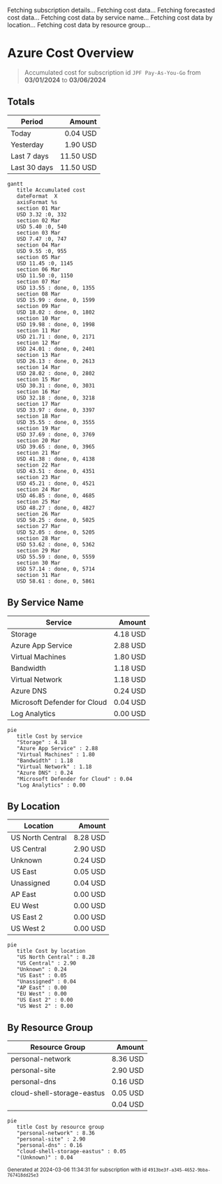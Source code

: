 Fetching subscription details...
Fetching cost data...
Fetching forecasted cost data...
Fetching cost data by service name...
Fetching cost data by location...
Fetching cost data by resource group...
# Azure Cost Overview

> Accumulated cost for subscription id `JPF Pay-As-You-Go` from **03/01/2024** to **03/06/2024**

## Totals

|Period|Amount|
|---|---:|
|Today|0.04 USD|
|Yesterday|1.90 USD|
|Last 7 days|11.50 USD|
|Last 30 days|11.50 USD|

```mermaid
gantt
   title Accumulated cost
   dateFormat  X
   axisFormat %s
   section 01 Mar
   USD 3.32 :0, 332
   section 02 Mar
   USD 5.40 :0, 540
   section 03 Mar
   USD 7.47 :0, 747
   section 04 Mar
   USD 9.55 :0, 955
   section 05 Mar
   USD 11.45 :0, 1145
   section 06 Mar
   USD 11.50 :0, 1150
   section 07 Mar
   USD 13.55 : done, 0, 1355
   section 08 Mar
   USD 15.99 : done, 0, 1599
   section 09 Mar
   USD 18.02 : done, 0, 1802
   section 10 Mar
   USD 19.98 : done, 0, 1998
   section 11 Mar
   USD 21.71 : done, 0, 2171
   section 12 Mar
   USD 24.01 : done, 0, 2401
   section 13 Mar
   USD 26.13 : done, 0, 2613
   section 14 Mar
   USD 28.02 : done, 0, 2802
   section 15 Mar
   USD 30.31 : done, 0, 3031
   section 16 Mar
   USD 32.18 : done, 0, 3218
   section 17 Mar
   USD 33.97 : done, 0, 3397
   section 18 Mar
   USD 35.55 : done, 0, 3555
   section 19 Mar
   USD 37.69 : done, 0, 3769
   section 20 Mar
   USD 39.65 : done, 0, 3965
   section 21 Mar
   USD 41.38 : done, 0, 4138
   section 22 Mar
   USD 43.51 : done, 0, 4351
   section 23 Mar
   USD 45.21 : done, 0, 4521
   section 24 Mar
   USD 46.85 : done, 0, 4685
   section 25 Mar
   USD 48.27 : done, 0, 4827
   section 26 Mar
   USD 50.25 : done, 0, 5025
   section 27 Mar
   USD 52.05 : done, 0, 5205
   section 28 Mar
   USD 53.62 : done, 0, 5362
   section 29 Mar
   USD 55.59 : done, 0, 5559
   section 30 Mar
   USD 57.14 : done, 0, 5714
   section 31 Mar
   USD 58.61 : done, 0, 5861
```

## By Service Name

|Service|Amount|
|---|---:|
|Storage|4.18 USD|
|Azure App Service|2.88 USD|
|Virtual Machines|1.80 USD|
|Bandwidth|1.18 USD|
|Virtual Network|1.18 USD|
|Azure DNS|0.24 USD|
|Microsoft Defender for Cloud|0.04 USD|
|Log Analytics|0.00 USD|

```mermaid
pie
   title Cost by service
   "Storage" : 4.18
   "Azure App Service" : 2.88
   "Virtual Machines" : 1.80
   "Bandwidth" : 1.18
   "Virtual Network" : 1.18
   "Azure DNS" : 0.24
   "Microsoft Defender for Cloud" : 0.04
   "Log Analytics" : 0.00
```

## By Location

|Location|Amount|
|---|---:|
|US North Central|8.28 USD|
|US Central|2.90 USD|
|Unknown|0.24 USD|
|US East|0.05 USD|
|Unassigned|0.04 USD|
|AP East|0.00 USD|
|EU West|0.00 USD|
|US East 2|0.00 USD|
|US West 2|0.00 USD|

```mermaid
pie
   title Cost by location
   "US North Central" : 8.28
   "US Central" : 2.90
   "Unknown" : 0.24
   "US East" : 0.05
   "Unassigned" : 0.04
   "AP East" : 0.00
   "EU West" : 0.00
   "US East 2" : 0.00
   "US West 2" : 0.00
```

## By Resource Group

|Resource Group|Amount|
|---|---:|
|personal-network|8.36 USD|
|personal-site|2.90 USD|
|personal-dns|0.16 USD|
|cloud-shell-storage-eastus|0.05 USD|
||0.04 USD|

```mermaid
pie
   title Cost by resource group
   "personal-network" : 8.36
   "personal-site" : 2.90
   "personal-dns" : 0.16
   "cloud-shell-storage-eastus" : 0.05
   "(Unknown)" : 0.04
```

<sup>Generated at 2024-03-06 11:34:31 for subscription with id `4913be3f-a345-4652-9bba-767418dd25e3`</sup>
